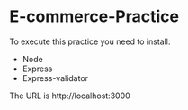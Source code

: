 # E-commerce-Practice

To execute this practice you need to install:
- Node
- Express
- Express-validator

The URL is http://localhost:3000
